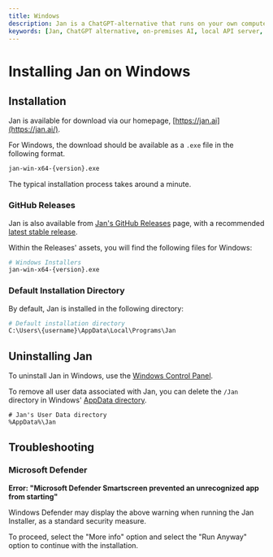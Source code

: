 ```yaml
---
title: Windows
description: Jan is a ChatGPT-alternative that runs on your own computer, with a local API server.
keywords: [Jan, ChatGPT alternative, on-premises AI, local API server, local AI, llm, conversational AI, no-subscription fee]
---
```


# Installing Jan on Windows

## Installation

Jan is available for download via our homepage, [https://jan.ai](https://jan.ai/).

For Windows, the download should be available as a `.exe` file in the following format. 

```bash
jan-win-x64-{version}.exe
```

The typical installation process takes around a minute. 

### GitHub Releases

Jan is also available from [Jan's GitHub Releases](https://github.com/janhq/jan/releases) page, with a recommended [latest stable release](https://github.com/janhq/jan/releases/latest). 

Within the Releases' assets, you will find the following files for Windows:

```bash
# Windows Installers
jan-win-x64-{version}.exe
```

### Default Installation Directory

By default, Jan is installed in the following directory: 

```bash
# Default installation directory
C:\Users\{username}\AppData\Local\Programs\Jan
```

## Uninstalling Jan

To uninstall Jan in Windows, use the [Windows Control Panel](https://support.microsoft.com/en-us/windows/uninstall-or-remove-apps-and-programs-in-windows-4b55f974-2cc6-2d2b-d092-5905080eaf98). 

To remove all user data associated with Jan, you can delete the `/Jan` directory in Windows' [AppData directory](https://superuser.com/questions/632891/what-is-appdata).  

```shell
# Jan's User Data directory
%AppData%\Jan
``` 

## Troubleshooting

### Microsoft Defender

**Error: "Microsoft Defender Smartscreen prevented an unrecognized app from starting"**

Windows Defender may display the above warning when running the Jan Installer, as a standard security measure. 

To proceed, select the "More info" option and select the "Run Anyway" option to continue with the installation.

